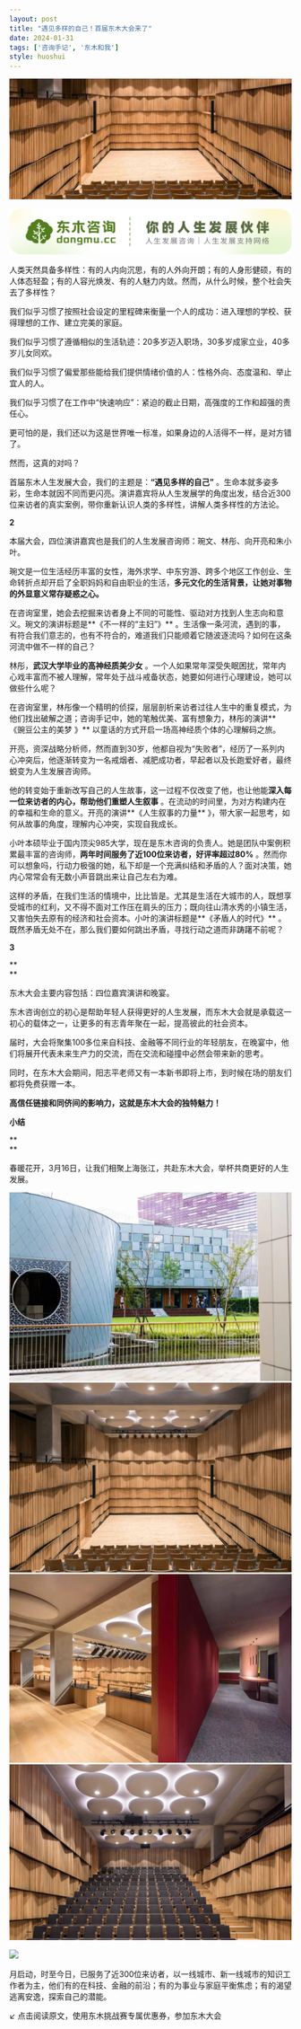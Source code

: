 ```yaml
---
layout: post
title: "遇见多样的自己！首届东木大会来了"
date: 2024-01-31
tags: ['咨询手记', '东木和我']
style: huoshui
---
```


![](/assets/post_images/2024-01-31-17319184358420.12150391570493779.jpeg)

![](/assets/post_images/2024-01-31-17319184358430.49621793899625954.png)

人类天然具备多样性：有的人内向沉思，有的人外向开朗；有的人身形健硕，有的人体态轻盈；有的人容光焕发、有的人魅力内敛。然而，从什么时候，整个社会失去了多样性？

  

我们似乎习惯了按照社会设定的里程碑来衡量一个人的成功：进入理想的学校、获得理想的工作、建立完美的家庭。

  

我们似乎习惯了遵循相似的生活轨迹：20多岁迈入职场，30多岁成家立业，40多岁儿女同欢。

  

我们似乎习惯了偏爱那些能给我们提供情绪价值的人：性格外向、态度温和、举止宜人的人。

  

我们似乎习惯了在工作中“快速响应”：紧迫的截止日期，高强度的工作和超强的责任心。

  

更可怕的是，我们还以为这是世界唯一标准，如果身边的人活得不一样，是对方错了。

  

然而，这真的对吗？

  

首届东木人生发展大会，我们的主题是：**“遇见多样的自己”**
。生命本就多姿多彩，生命本就因不同而更闪亮。演讲嘉宾将从人生发展学的角度出发，结合近300位来访者的真实案例，带你重新认识人类的多样性，讲解人类多样性的方法论。

  

  

**2**

  

本届大会，四位演讲嘉宾也是我们的人生发展咨询师：琬文、林彤、向开亮和朱小叶。

  

琬文是一位生活经历丰富的女性，海外求学、中东穷游、跨多个地区工作创业、生命转折点却开启了全职妈妈和自由职业的生活，**多元文化的生活背景，让她对事物的外显意义常存疑惑之心。**

  

在咨询室里，她会去挖掘来访者身上不同的可能性、驱动对方找到人生志向和意义。琬文的演讲标题是**《不一样的“主妇”》**
。生活像一条河流，遇到的事，有符合我们意志的，也有不符合的，难道我们只能顺着它随波逐流吗？如何在这条河流中做不一样的自己？

  

林彤，**武汉大学毕业的高神经质美少女**
。一个人如果常年深受失眠困扰，常年内心戏丰富而不被人理解，常年处于战斗戒备状态，她要如何进行心理建设，她可以做些什么呢？

  

在咨询室里，林彤像一个精明的侦探，层层剖析来访者过往人生中的重复模式，为他们找出破解之道；咨询手记中，她的笔触优美、富有想象力，林彤的演讲**《豌豆公主的美梦
》** 以童话的方式开启一场高神经质个体的心理解码之旅。

  

开亮，资深战略分析师，然而直到30岁，他都自视为“失败者”，经历了一系列内心冲突后，他逐渐转变为一名戒烟者、减肥成功者，早起者以及长跑爱好者，最终蜕变为人生发展咨询师。

  

他的转变始于重新改写自己的人生故事，这一过程不仅改变了他，也让他能**深入每一位来访者的内心，帮助他们重塑人生叙事**
。在流动的时间里，为对方构建内在的幸福和生命的意义。开亮的演讲**《人生叙事的力量** 》，带大家一起思考，如何从故事的角度，理解内心冲突，实现自我成长。

  

小叶本硕毕业于国内顶尖985大学，现在是东木咨询的负责人。她是团队中案例积累最丰富的咨询师，**两年时间服务了近100位来访者，好评率超过80%**
。然而你可以想象吗，行动力极强的她，私下却是一个充满纠结和矛盾的人？面对决策，她内心常常会有无数小声音跳出来让自己左右为难。

  

这样的矛盾，在我们生活的情境中，比比皆是。尤其是生活在大城市的人，既想享受城市的红利，又不得不面对工作压在肩头的压力；既向往山清水秀的小镇生活，又害怕失去原有的经济和社会资本。小叶的演讲标题是**《矛盾人的时代》**
。既然矛盾无处不在，那么我们要如何跳出矛盾，寻找行动之道而非踌躇不前呢？

  

  

**3**

**  
**

东木大会主要内容包括：四位嘉宾演讲和晚宴。

  

东木咨询创立的初心是帮助年轻人获得更好的人生发展，而东木大会就是承载这一初心的载体之一，让更多的有志青年聚在一起，提高彼此的社会资本。

  

届时，大会将聚集100多位来自科技、金融等不同行业的年轻朋友，在晚宴中，他们将展开代表未来生产力的交流，而在交流和碰撞中必然会带来新的思考。

  

同时，在东木大会期间，阳志平老师又有一本新书即将上市，到时候在场的朋友们都将免费获赠一本。

  

**高信任链接和同侪间的影响力，这就是东木大会的独特魅力！**

  

  

**小结**

**  
**

春暖花开，3月16日，让我们相聚上海张江，共赴东木大会，举杯共商更好的人生发展。

  

  

![](/assets/post_images/2024-01-31-17319184361580.36544253867498444.jpeg)![](/assets/post_images/2024-01-31-17319184363580.49129073879667184.png)![](/assets/post_images/2024-01-31-17319184359760.2956901000986458.jpeg)![](/assets/post_images/2024-01-31-17319184365930.8006719260890474.png)

![](/assets/post_images/2024-01-31-17319184358930.7747999011985174.png)

月启动，时至今日，已服务了近300位来访者，以一线城市、新一线城市的知识工作者为主，他们有的在科技、金融的前沿；有的为事业与家庭平衡焦虑；有的渴望逃离安逸，探索自己的潜能。

  

  

↙ 点击阅读原文，使用东木挑战赛专属优惠券，参加东木大会